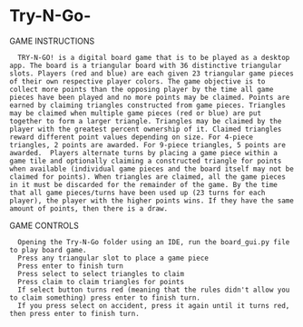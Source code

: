 # Try-N-Go-

GAME INSTRUCTIONS

      TRY-N-GO! is a digital board game that is to be played as a desktop app. The board is a triangular board with 36 distinctive triangular slots. Players (red and blue) are each given 23 triangular game pieces of their own respective player colors. The game objective is to collect more points than the opposing player by the time all game pieces have been played and no more points may be claimed. Points are earned by claiming triangles constructed from game pieces. Triangles may be claimed when multiple game pieces (red or blue) are put together to form a larger triangle. Triangles may be claimed by the player with the greatest percent ownership of it. Claimed triangles reward different point values depending on size. For 4-piece triangles, 2 points are awarded. For 9-piece triangles, 5 points are awarded.  Players alternate turns by placing a game piece within a game tile and optionally claiming a constructed triangle for points when available (individual game pieces and the board itself may not be claimed for points). When triangles are claimed, all the game pieces in it must be discarded for the remainder of the game. By the time that all game pieces/turns have been used up (23 turns for each player), the player with the higher points wins. If they have the same amount of points, then there is a draw.


GAME CONTROLS

      Opening the Try-N-Go folder using an IDE, run the board_gui.py file to play board game.
      Press any triangular slot to place a game piece
      Press enter to finish turn
      Press select to select triangles to claim
      Press claim to claim triangles for points
      If select button turns red (meaning that the rules didn't allow you to claim something) press enter to finish turn.
      If you press select on accident, press it again until it turns red, then press enter to finish turn.
